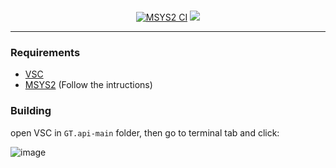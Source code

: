 <div align="center"></>
<br />

[![MSYS2 CI](https://github.com/LeeEndl/GT.api/actions/workflows/msys2@v2.yml/badge.svg?branch=main)](https://github.com/LeeEndl/GT.api/actions/workflows/msys2@v2.yml) 
[![](https://app.codacy.com/project/badge/Grade/96ff25f75aa24cd38d694a09140839c9)](https://app.codacy.com/gh/LeeEndl/GT.api/dashboard?utm_source=gh&utm_medium=referral&utm_content=&utm_campaign=Badge_grade)

</div>
<hr />

### Requirements

- [VSC](https://code.visualstudio.com/)
- [MSYS2](https://www.msys2.org/) (Follow the intructions)

### Building
open VSC in `GT.api-main` folder, then go to terminal tab and click:

![image](https://github.com/LeeEndl/GT.api/assets/127639272/cdef0e77-37e0-4d1a-a388-315b1d671d55)

